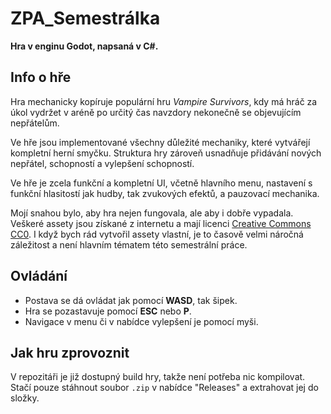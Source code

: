 # ZPA_Semestrálka
**Hra v enginu Godot, napsaná v C#.**

## Info o hře
Hra mechanicky kopíruje populární hru *Vampire Survivors*, kdy má hráč za úkol vydržet v aréně po určitý čas navzdory nekonečně se objevujícím nepřátelům.

Ve hře jsou implementované všechny důležité mechaniky, které vytvářejí kompletní herní smyčku. Struktura hry zároveň usnadňuje přidávání nových nepřátel, schopností a vylepšení schopností.

Ve hře je zcela funkční a kompletní UI, včetně hlavního menu, nastavení s funkční hlasitostí jak hudby, tak zvukových efektů, a pauzovací mechanika.

Mojí snahou bylo, aby hra nejen fungovala, ale aby i dobře vypadala. Veškeré assety jsou získané z internetu a mají licenci [Creative Commons CC0](https://creativecommons.org/publicdomain/zero/1.0/). I když bych rád vytvořil assety vlastní, je to časově velmi náročná záležitost a není hlavním tématem této semestrální práce.

## Ovládání
- Postava se dá ovládat jak pomocí **WASD**, tak šipek.
- Hra se pozastavuje pomocí **ESC** nebo **P**.
- Navigace v menu či v nabídce vylepšení je pomocí myši.

## Jak hru zprovoznit
V repozitáři je již dostupný build hry, takže není potřeba nic kompilovat. Stačí pouze stáhnout soubor `.zip` v nabídce "Releases" a extrahovat jej do složky.

 
